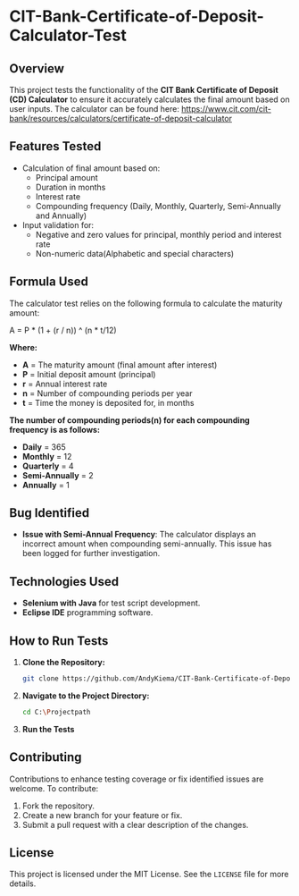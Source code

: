 # CIT-Bank-Certificate-of-Deposit-Calculator-Test

## Overview
This project tests the functionality of the **CIT Bank Certificate of Deposit (CD) Calculator** to ensure it accurately calculates the final amount based on user inputs.
The calculator can be found here: https://www.cit.com/cit-bank/resources/calculators/certificate-of-deposit-calculator

## Features Tested
- Calculation of final amount based on:
  - Principal amount
  - Duration in months
  - Interest rate
  - Compounding frequency (Daily, Monthly, Quarterly, Semi-Annually and Annually)
- Input validation for:
  - Negative and zero values for principal, monthly period and interest rate
  - Non-numeric data(Alphabetic and special characters)

## Formula Used 

The calculator test relies on the following formula to calculate the maturity amount:

A = P * (1 + (r / n)) ^ (n * t/12)

**Where:**
- **A** = The maturity amount (final amount after interest)
- **P** = Initial deposit amount (principal)
- **r** = Annual interest rate
- **n** = Number of compounding periods per year
- **t** = Time the money is deposited for, in months

**The number of compounding periods(n) for each compounding frequency is as follows:**
- **Daily** = 365
- **Monthly** = 12
- **Quarterly** = 4
- **Semi-Annually** = 2
- **Annually** = 1


## Bug Identified
- **Issue with Semi-Annual Frequency**:
  The calculator displays an incorrect amount when compounding semi-annually. This issue has been logged for further investigation.

## Technologies Used
- **Selenium with Java** for test script development.
- **Eclipse IDE** programming software.

## How to Run Tests
1. **Clone the Repository:**
   ```bash
   git clone https://github.com/AndyKiema/CIT-Bank-Certificate-of-Deposit-Calculator-Test.git
   ```
2. **Navigate to the Project Directory:**
   ```bash
   cd C:\Projectpath
   ```
3. **Run the Tests**

## Contributing
Contributions to enhance testing coverage or fix identified issues are welcome. To contribute:
1. Fork the repository.
2. Create a new branch for your feature or fix.
3. Submit a pull request with a clear description of the changes.

## License
This project is licensed under the MIT License. See the `LICENSE` file for more details.


